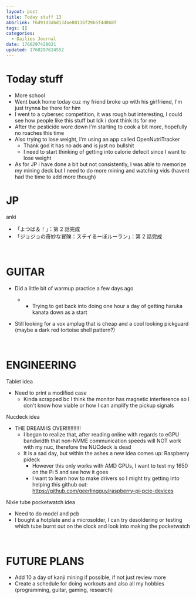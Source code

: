 ```yaml
---
layout: post
title: Today stuff 13
abbrlink: f6d91d3d6d134ae08136f29b5f4d068f
tags: []
categories:
  - Dailies Journal
date: 1760297428021
updated: 1760297624552
---
```


# Today stuff

- More school
- Went back home today cuz my friend broke up with his girlfriend, I'm just trynna be there for him
- I went to a cybersec competition, it was rough but interesting, I could see how people like this stuff but Idk i dont think its for me
- After the pesticide wore down I'm starting to cook a bit more, hopefully no roaches this time
- Also trying to lose weight, I'm using an app called OpenNutriTracker
  - Thank god it has no ads and is just no bullshit
  - I need to start thinking of getting into calorie defecit since I want to lose weight
- As for JP i have done a bit but not consistently, I was able to memorize my mining deck but I need to do more mining and watching vids (havent had the time to add more though)

# JP

anki

- 「よつば＆！」：第 2 話完成
- 「ジョジョの奇妙な冒険：ステイるーぼルーラン」：第 2 話完成

 

# GUITAR

- Did a little bit of warmup practice a few days ago

  - - Trying to get back into doing one hour a day of getting haruka kanata down as a start
- Still looking for a vox amplug that is cheap and a cool looking pickguard (maybe a dark red tortoise shell pattern?)

 

# ENGINEERING

Tablet idea

- Need to print a modified case
  - Kinda scrapped bc I think the monitor has magnetic interference so I don't know how viable or how I can amplify the pickup signals

Nucdeck idea

- THE DREAM IS OVER!!!!!!!!!!
  - I began to realize that, after reading online with regards to eGPU bandwidth that non-NVME communication speeds will NOT work with my nuc, therefore the NUCdeck is dead
  - It is a sad day, but within the ashes a new idea comes up: Raspberry pideck
    - However this only works with AMD GPUs, I want to test my 1650 on the Pi 5 and see how it goes
    - I want to learn how to make drivers so I might try getting into helping this github out: <https://github.com/geerlingguy/raspberry-pi-pcie-devices>

Nixie tube pocketwatch idea

- Need to do model and pcb
- I bought a hotplate and a microsolder, I can try desoldering or testing which tube burnt out on the clock and look into making the pocketwatch

 

# FUTURE PLANS

- Add 10 a day of kanji mining if possible, if not just review more
- Create a schedule for doing workouts and also all my hobbies (programming, guitar, gaming, research)
